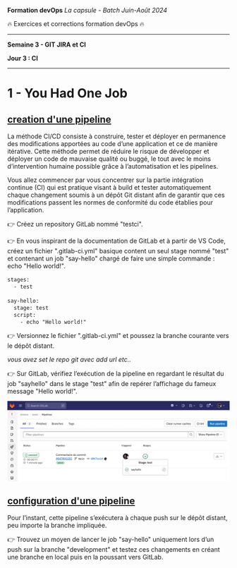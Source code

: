 **Formation devOps**
_La capsule - Batch Juin-Août 2024_

:fire: Exercices et corrections formation devOps :fire:

---

**Semaine 3 - GIT JIRA et CI**

**Jour 3 : CI**

---

# 1 - You Had One Job

## <ins> creation d'une pipeline </ins>

La méthode CI/CD  consiste à construire, tester et déployer en permanence des modifications apportées au code d’une application et ce de manière itérative.
Cette méthode permet de réduire le risque de développer et déployer un code de mauvaise qualité ou buggé, le tout avec le moins d’intervention humaine possible grâce à l’automatisation et les pipelines.

Vous allez commencer par vous concentrer sur la partie intégration continue (CI) qui est pratique visant à build et tester automatiquement chaque changement soumis à un dépôt Git distant afin de garantir que ces modifications passent les normes de conformité du code établies pour l’application.

👉 Créez un repository GitLab nommé "testci".

👉 En vous inspirant de la documentation de GitLab et à partir de VS Code, créez un fichier ".gitlab-ci.yml" basique content un seul stage nommé "test" et contenant un job "say-hello" chargé de faire une simple commande : echo "Hello world!".

```
stages:
  - test

say-hello:
  stage: test
  script:
    - echo "Hello world!"
```

👉 Versionnez le fichier ".gitlab-ci.yml" et poussez la branche courante vers le dépôt distant.

_vous avez set le repo git avec add url etc.._

👉 Sur GitLab, vérifiez l’exécution de la pipeline en regardant le résultat du job "sayhello" dans le stage "test" afin 
de repérer l’affichage du fameux message "Hello world!".

![pipeline gitlab](images/ci_gitlab.png)


## <ins> configuration d'une pipeline </ins>

Pour l’instant, cette pipeline s’exécutera à chaque push sur le dépôt distant, peu importe la branche impliquée.

👉 Trouvez un moyen de lancer le job "say-hello" uniquement lors d’un push sur la branche "development" et testez ces changements en créant une branche en local puis en la poussant vers GitLab.
